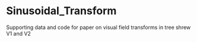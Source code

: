 # Sinusoidal_Transform
Supporting data and code for paper on visual field transforms in tree shrew V1 and V2
